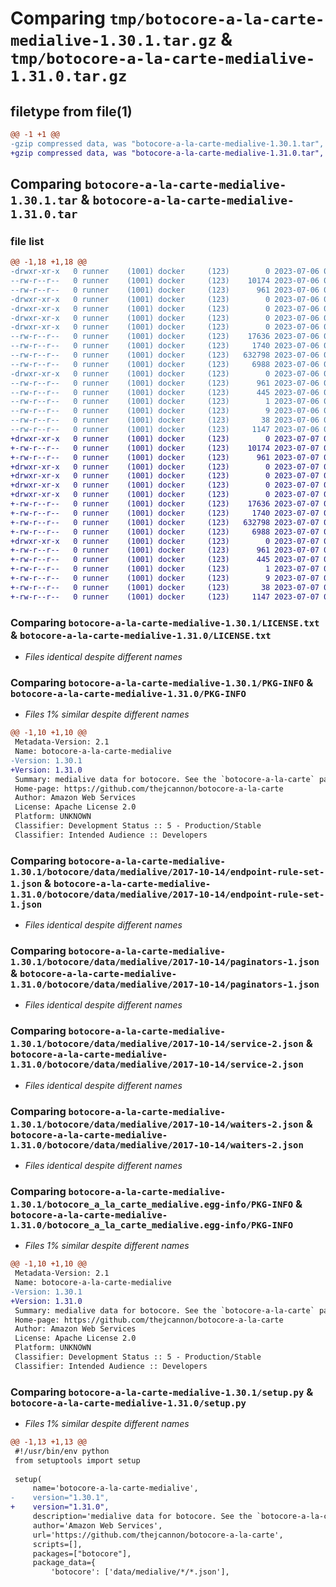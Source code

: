 # Comparing `tmp/botocore-a-la-carte-medialive-1.30.1.tar.gz` & `tmp/botocore-a-la-carte-medialive-1.31.0.tar.gz`

## filetype from file(1)

```diff
@@ -1 +1 @@
-gzip compressed data, was "botocore-a-la-carte-medialive-1.30.1.tar", last modified: Thu Jul  6 01:45:20 2023, max compression
+gzip compressed data, was "botocore-a-la-carte-medialive-1.31.0.tar", last modified: Fri Jul  7 01:44:12 2023, max compression
```

## Comparing `botocore-a-la-carte-medialive-1.30.1.tar` & `botocore-a-la-carte-medialive-1.31.0.tar`

### file list

```diff
@@ -1,18 +1,18 @@
-drwxr-xr-x   0 runner    (1001) docker     (123)        0 2023-07-06 01:45:20.651048 botocore-a-la-carte-medialive-1.30.1/
--rw-r--r--   0 runner    (1001) docker     (123)    10174 2023-07-06 01:45:20.000000 botocore-a-la-carte-medialive-1.30.1/LICENSE.txt
--rw-r--r--   0 runner    (1001) docker     (123)      961 2023-07-06 01:45:20.651048 botocore-a-la-carte-medialive-1.30.1/PKG-INFO
-drwxr-xr-x   0 runner    (1001) docker     (123)        0 2023-07-06 01:45:20.647048 botocore-a-la-carte-medialive-1.30.1/botocore/
-drwxr-xr-x   0 runner    (1001) docker     (123)        0 2023-07-06 01:45:20.647048 botocore-a-la-carte-medialive-1.30.1/botocore/data/
-drwxr-xr-x   0 runner    (1001) docker     (123)        0 2023-07-06 01:45:20.647048 botocore-a-la-carte-medialive-1.30.1/botocore/data/medialive/
-drwxr-xr-x   0 runner    (1001) docker     (123)        0 2023-07-06 01:45:20.651048 botocore-a-la-carte-medialive-1.30.1/botocore/data/medialive/2017-10-14/
--rw-r--r--   0 runner    (1001) docker     (123)    17636 2023-07-06 01:44:40.000000 botocore-a-la-carte-medialive-1.30.1/botocore/data/medialive/2017-10-14/endpoint-rule-set-1.json
--rw-r--r--   0 runner    (1001) docker     (123)     1740 2023-07-06 01:44:40.000000 botocore-a-la-carte-medialive-1.30.1/botocore/data/medialive/2017-10-14/paginators-1.json
--rw-r--r--   0 runner    (1001) docker     (123)   632798 2023-07-06 01:44:40.000000 botocore-a-la-carte-medialive-1.30.1/botocore/data/medialive/2017-10-14/service-2.json
--rw-r--r--   0 runner    (1001) docker     (123)     6988 2023-07-06 01:44:40.000000 botocore-a-la-carte-medialive-1.30.1/botocore/data/medialive/2017-10-14/waiters-2.json
-drwxr-xr-x   0 runner    (1001) docker     (123)        0 2023-07-06 01:45:20.651048 botocore-a-la-carte-medialive-1.30.1/botocore_a_la_carte_medialive.egg-info/
--rw-r--r--   0 runner    (1001) docker     (123)      961 2023-07-06 01:45:20.000000 botocore-a-la-carte-medialive-1.30.1/botocore_a_la_carte_medialive.egg-info/PKG-INFO
--rw-r--r--   0 runner    (1001) docker     (123)      445 2023-07-06 01:45:20.000000 botocore-a-la-carte-medialive-1.30.1/botocore_a_la_carte_medialive.egg-info/SOURCES.txt
--rw-r--r--   0 runner    (1001) docker     (123)        1 2023-07-06 01:45:20.000000 botocore-a-la-carte-medialive-1.30.1/botocore_a_la_carte_medialive.egg-info/dependency_links.txt
--rw-r--r--   0 runner    (1001) docker     (123)        9 2023-07-06 01:45:20.000000 botocore-a-la-carte-medialive-1.30.1/botocore_a_la_carte_medialive.egg-info/top_level.txt
--rw-r--r--   0 runner    (1001) docker     (123)       38 2023-07-06 01:45:20.651048 botocore-a-la-carte-medialive-1.30.1/setup.cfg
--rw-r--r--   0 runner    (1001) docker     (123)     1147 2023-07-06 01:45:20.000000 botocore-a-la-carte-medialive-1.30.1/setup.py
+drwxr-xr-x   0 runner    (1001) docker     (123)        0 2023-07-07 01:44:12.507568 botocore-a-la-carte-medialive-1.31.0/
+-rw-r--r--   0 runner    (1001) docker     (123)    10174 2023-07-07 01:44:12.000000 botocore-a-la-carte-medialive-1.31.0/LICENSE.txt
+-rw-r--r--   0 runner    (1001) docker     (123)      961 2023-07-07 01:44:12.507568 botocore-a-la-carte-medialive-1.31.0/PKG-INFO
+drwxr-xr-x   0 runner    (1001) docker     (123)        0 2023-07-07 01:44:12.503568 botocore-a-la-carte-medialive-1.31.0/botocore/
+drwxr-xr-x   0 runner    (1001) docker     (123)        0 2023-07-07 01:44:12.503568 botocore-a-la-carte-medialive-1.31.0/botocore/data/
+drwxr-xr-x   0 runner    (1001) docker     (123)        0 2023-07-07 01:44:12.503568 botocore-a-la-carte-medialive-1.31.0/botocore/data/medialive/
+drwxr-xr-x   0 runner    (1001) docker     (123)        0 2023-07-07 01:44:12.507568 botocore-a-la-carte-medialive-1.31.0/botocore/data/medialive/2017-10-14/
+-rw-r--r--   0 runner    (1001) docker     (123)    17636 2023-07-07 01:43:28.000000 botocore-a-la-carte-medialive-1.31.0/botocore/data/medialive/2017-10-14/endpoint-rule-set-1.json
+-rw-r--r--   0 runner    (1001) docker     (123)     1740 2023-07-07 01:43:28.000000 botocore-a-la-carte-medialive-1.31.0/botocore/data/medialive/2017-10-14/paginators-1.json
+-rw-r--r--   0 runner    (1001) docker     (123)   632798 2023-07-07 01:43:28.000000 botocore-a-la-carte-medialive-1.31.0/botocore/data/medialive/2017-10-14/service-2.json
+-rw-r--r--   0 runner    (1001) docker     (123)     6988 2023-07-07 01:43:28.000000 botocore-a-la-carte-medialive-1.31.0/botocore/data/medialive/2017-10-14/waiters-2.json
+drwxr-xr-x   0 runner    (1001) docker     (123)        0 2023-07-07 01:44:12.507568 botocore-a-la-carte-medialive-1.31.0/botocore_a_la_carte_medialive.egg-info/
+-rw-r--r--   0 runner    (1001) docker     (123)      961 2023-07-07 01:44:12.000000 botocore-a-la-carte-medialive-1.31.0/botocore_a_la_carte_medialive.egg-info/PKG-INFO
+-rw-r--r--   0 runner    (1001) docker     (123)      445 2023-07-07 01:44:12.000000 botocore-a-la-carte-medialive-1.31.0/botocore_a_la_carte_medialive.egg-info/SOURCES.txt
+-rw-r--r--   0 runner    (1001) docker     (123)        1 2023-07-07 01:44:12.000000 botocore-a-la-carte-medialive-1.31.0/botocore_a_la_carte_medialive.egg-info/dependency_links.txt
+-rw-r--r--   0 runner    (1001) docker     (123)        9 2023-07-07 01:44:12.000000 botocore-a-la-carte-medialive-1.31.0/botocore_a_la_carte_medialive.egg-info/top_level.txt
+-rw-r--r--   0 runner    (1001) docker     (123)       38 2023-07-07 01:44:12.507568 botocore-a-la-carte-medialive-1.31.0/setup.cfg
+-rw-r--r--   0 runner    (1001) docker     (123)     1147 2023-07-07 01:44:12.000000 botocore-a-la-carte-medialive-1.31.0/setup.py
```

### Comparing `botocore-a-la-carte-medialive-1.30.1/LICENSE.txt` & `botocore-a-la-carte-medialive-1.31.0/LICENSE.txt`

 * *Files identical despite different names*

### Comparing `botocore-a-la-carte-medialive-1.30.1/PKG-INFO` & `botocore-a-la-carte-medialive-1.31.0/PKG-INFO`

 * *Files 1% similar despite different names*

```diff
@@ -1,10 +1,10 @@
 Metadata-Version: 2.1
 Name: botocore-a-la-carte-medialive
-Version: 1.30.1
+Version: 1.31.0
 Summary: medialive data for botocore. See the `botocore-a-la-carte` package for more info.
 Home-page: https://github.com/thejcannon/botocore-a-la-carte
 Author: Amazon Web Services
 License: Apache License 2.0
 Platform: UNKNOWN
 Classifier: Development Status :: 5 - Production/Stable
 Classifier: Intended Audience :: Developers
```

### Comparing `botocore-a-la-carte-medialive-1.30.1/botocore/data/medialive/2017-10-14/endpoint-rule-set-1.json` & `botocore-a-la-carte-medialive-1.31.0/botocore/data/medialive/2017-10-14/endpoint-rule-set-1.json`

 * *Files identical despite different names*

### Comparing `botocore-a-la-carte-medialive-1.30.1/botocore/data/medialive/2017-10-14/paginators-1.json` & `botocore-a-la-carte-medialive-1.31.0/botocore/data/medialive/2017-10-14/paginators-1.json`

 * *Files identical despite different names*

### Comparing `botocore-a-la-carte-medialive-1.30.1/botocore/data/medialive/2017-10-14/service-2.json` & `botocore-a-la-carte-medialive-1.31.0/botocore/data/medialive/2017-10-14/service-2.json`

 * *Files identical despite different names*

### Comparing `botocore-a-la-carte-medialive-1.30.1/botocore/data/medialive/2017-10-14/waiters-2.json` & `botocore-a-la-carte-medialive-1.31.0/botocore/data/medialive/2017-10-14/waiters-2.json`

 * *Files identical despite different names*

### Comparing `botocore-a-la-carte-medialive-1.30.1/botocore_a_la_carte_medialive.egg-info/PKG-INFO` & `botocore-a-la-carte-medialive-1.31.0/botocore_a_la_carte_medialive.egg-info/PKG-INFO`

 * *Files 1% similar despite different names*

```diff
@@ -1,10 +1,10 @@
 Metadata-Version: 2.1
 Name: botocore-a-la-carte-medialive
-Version: 1.30.1
+Version: 1.31.0
 Summary: medialive data for botocore. See the `botocore-a-la-carte` package for more info.
 Home-page: https://github.com/thejcannon/botocore-a-la-carte
 Author: Amazon Web Services
 License: Apache License 2.0
 Platform: UNKNOWN
 Classifier: Development Status :: 5 - Production/Stable
 Classifier: Intended Audience :: Developers
```

### Comparing `botocore-a-la-carte-medialive-1.30.1/setup.py` & `botocore-a-la-carte-medialive-1.31.0/setup.py`

 * *Files 1% similar despite different names*

```diff
@@ -1,13 +1,13 @@
 #!/usr/bin/env python
 from setuptools import setup
 
 setup(
     name='botocore-a-la-carte-medialive',
-    version="1.30.1",
+    version="1.31.0",
     description='medialive data for botocore. See the `botocore-a-la-carte` package for more info.',
     author='Amazon Web Services',
     url='https://github.com/thejcannon/botocore-a-la-carte',
     scripts=[],
     packages=["botocore"],
     package_data={
         'botocore': ['data/medialive/*/*.json'],
```

